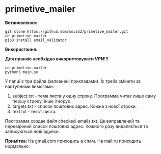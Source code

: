 # primetive_mailer


**Встановлення:**
```
git clone https://github.com/sova32/primetive_mailer.git
cd primetive_mailer
pip3 install email_validator
```
**Використання.**

**Для пранків необхідно використовувати VPN!!!**


```
cd primetive_mailer
python3 main.py
```

У папці є три файла (заповнені прикладами). Їх треба змінити за наступними вимогами:
1. subject.txt - тема листа у одну строку. Программа читає лише саму першу строку, інше ігнорує.
2. targets.txt - список поштових адрес. Кожна з нової строки.
3. text.txt - текст листа.

Программа создає файл checked_emails.txt. Це виправлений та перевірений список поштових адрес. Кожного разу видаляється та записуються нові адреси.

**Примітка:**
На gmail.com приходить в спам.
На mail.ru приходить нормально.
